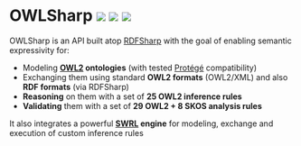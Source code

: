 # OWLSharp <a href="https://github.com/mdesalvo/OWLSharp/releases"><img src="https://img.shields.io/nuget/v/OWLSharp?style=flat-square&color=abcdef&logo=nuget&label=version"/></a> <a href="https://www.nuget.org/packages/OWLSharp"><img src="https://img.shields.io/nuget/dt/OWLSharp?style=flat-square&color=abcdef&logo=nuget&label=downloads"/></a> <a href="https://app.codecov.io/gh/mdesalvo/OWLSharp"><img src="https://img.shields.io/codecov/c/github/mdesalvo/OWLSharp?style=flat-square&color=04aa6d&logo=codecov&label=coverage"/></a>

OWLSharp is an API built atop <a href="https://github.com/mdesalvo/RDFSharp">RDFSharp</a> with the goal of enabling semantic expressivity for:
<ul>
  <li>Modeling <b><a href="https://www.w3.org/TR/owl2-overview/">OWL2</a> ontologies</b> (with tested <a href="https://protege.stanford.edu/">Protégé</a> compatibility)</li>
  <li>Exchanging them using standard <b>OWL2 formats</b> (OWL2/XML) and also <b>RDF formats</b> (via RDFSharp)
  <li><b>Reasoning</b> on them with a set of <b>25 OWL2 inference rules</b></li>
  <li><b>Validating</b> them with a set of <b>29 OWL2 + 8 SKOS analysis rules</b></li>
</ul>
It also integrates a powerful <b><a href="https://www.w3.org/submissions/SWRL/">SWRL</a> engine</b> for modeling, exchange and execution of custom inference rules
